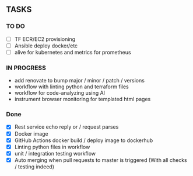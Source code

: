 ## TASKS

### TO DO

- [ ]  TF ECR/EC2 provisioning
- [ ] Ansible deploy docker/etc
- [ ] alive for kubernetes and metrics for prometheus

### IN PROGRESS

- add renovate to bump major / minor / patch / versions
- workflow with linting python and terraform files
- workflow for code-analyzing using AI
- instrument browser monitoring for templated html pages

### Done

- [x] Rest service echo reply or / request parses
- [x] Docker image
- [x] GitHub Actions docker build / deploy image to dockerhub
- [x] Linting python files in workflow
- [x] unit / integration testing workflow
- [x] Auto merging when pull requests to master is triggered (With all checks / testing indeed)
